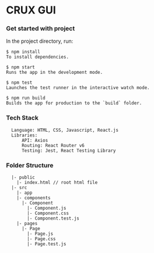 # CRUX GUI

### Get started with project

In the project directory, run:

```
$ npm install
To install dependencies.

$ npm start
Runs the app in the development mode.

$ npm test
Launches the test runner in the interactive watch mode.

$ npm run build
Builds the app for production to the `build` folder.
```

### Tech Stack

```
  Language: HTML, CSS, Javascript, React.js
  Libraries:
      API: Axios
      Routing: React Router v6
      Testing: Jest, React Testing Library
```

### Folder Structure

```
  |- public
    |- index.html // root html file
  |- src
    |- app
    |- components
      |- Component
        |- Component.js
        |- Component.css
        |- Component.test.js
    |- pages
      |- Page
        |- Page.js
        |- Page.css
        |- Page.test.js
```